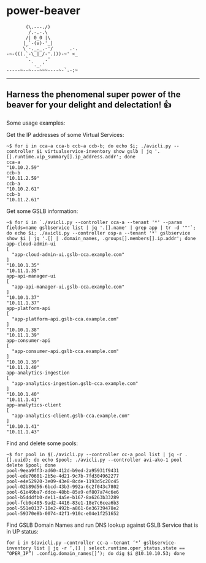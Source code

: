 # power-beaver
```
       (\.---./)
        /.-.-.\
       /| 0_0 |\
      |_`-(v)-'_|
      \`-._._.-'/      .-.
-~-(((.`-\_|_/-'.)))-~' <_
       `.     .'
         `._.'
-----~--~---~~~----~-`.-;~
```
---
Harness the phenomenal super power of the beaver for your delight and delectation!
:+1:
---
Some usage examples:

Get the IP addresses of some Virtual Services:
```
~$ for i in cca-a cca-b ccb-a ccb-b; do echo $i; ./avicli.py --controller $i virtualservice-inventory show gslb | jq '.[].runtime.vip_summary[].ip_address.addr'; done
cca-a
"10.10.2.59"
ccb-b
"10.11.2.59"
ccb-a
"10.10.2.61"
ccb-b
"10.11.2.61"
```

Get some GSLB information:
```
~$ for i in `./avicli.py --controller cca-a --tenant '*' --param fields=name gslbservice list | jq '.[].name' | grep app | tr -d '"'`; do echo $i; ./avicli.py --controller osp-a --tenant '*' gslbservice show $i | jq '.[] | .domain_names, .groups[].members[].ip.addr'; done
app-cloud-admin-ui
[
  "app-cloud-admin-ui.gslb-cca.example.com"
]
"10.10.1.35"
"10.11.1.35"
app-api-manager-ui
[
  "app-api-manager-ui.gslb-cca.example.com"
]
"10.10.1.37"
"10.11.1.37"
app-platform-api
[
  "app-platform-api.gslb-cca.example.com"
]
"10.10.1.38"
"10.11.1.39"
app-consumer-api
[
  "app-consumer-api.gslb-cca.example.com"
]
"10.10.1.39"
"10.11.1.40"
app-analytics-ingestion
[
  "app-analytics-ingestion.gslb-cca.example.com"
]
"10.10.1.40"
"10.11.1.41"
app-analytics-client
[
  "app-analytics-client.gslb-cca.example.com"
]
"10.10.1.41"
"10.11.1.43"
```

Find and delete some pools:
```
~$ for pool in $(./avicli.py --controller cc-a pool list | jq -r .[].uuid); do echo $pool; ./avicli.py --controller avi-ako-1 pool delete $pool; done
pool-9eea9ff3-ad60-412d-b9ed-2a95931f9431
pool-ede70601-2b5e-4d21-9c7b-7fd304962277
pool-e4e52920-3e09-43e8-8cde-1193d5c20c45
pool-02b89d56-6bcd-43b3-992a-6c2f043c7802
pool-61e49ba7-ddce-48bb-85a9-ef807a74c6e6
pool-b54ddfb0-de11-4a5e-b167-8a6263b33289
pool-fcb0c405-9ad2-4416-83e1-18e7c6cea6b3
pool-551e0137-10e2-492b-a861-6e36739478e2
pool-59370e8b-0074-42f1-910c-e04e1f251652
```

Find GSLB Domain Names and run DNS lookup against GSLB Service that is in UP status:
```
for i in $(avicli.py —controller cc-a —tenant ‘*’ gslbservice-inventory list | jq -r ‘,[] | select.runtime.oper_status.state == “OPER_IP”) .config.domain_names[]’); do dig $i @10.10.10.53; done
```